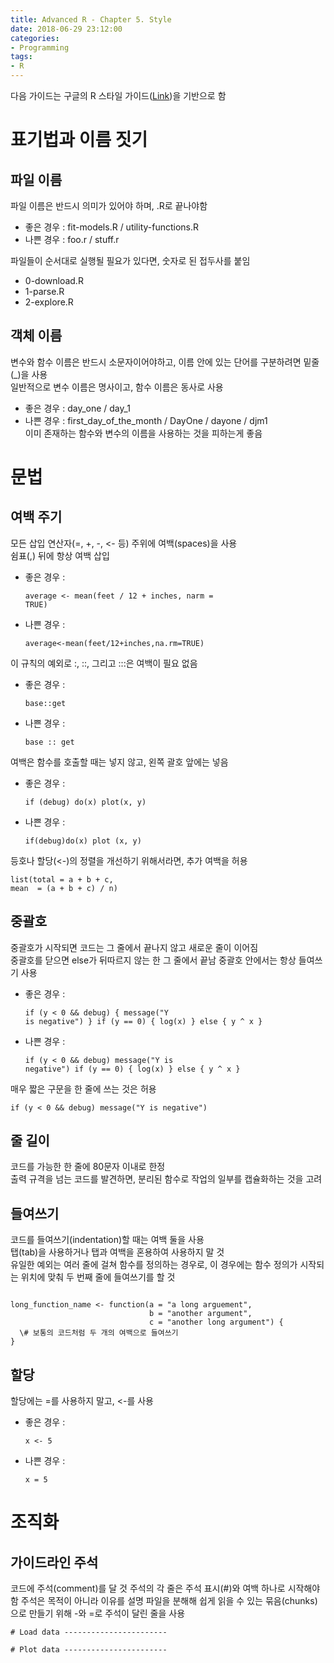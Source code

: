 ```yaml
---
title: Advanced R - Chapter 5. Style
date: 2018-06-29 23:12:00
categories:
- Programming
tags:
- R
---
```


다음 가이드는 구글의 R 스타일 가이드([Link](http://google.github.io/styleguide/Rguide.xml))을 기반으로 함

# 표기법과 이름 짓기

## 파일 이름
파일 이름은 반드시 의미가 있어야 하며, .R로 끝나야함

* 좋은 경우 : fit-models.R / utility-functions.R  
* 나쁜 경우 : foo.r / stuff.r

파일들이 순서대로 실행될 필요가 있다면, 숫자로 된 접두사를 붙임
* 0-download.R
* 1-parse.R
* 2-explore.R

## 객체 이름
변수와 함수 이름은 반드시 소문자이어야하고, 이름 안에 있는 단어를 구분하려면 밑줄(\_)을 사용  
일반적으로 변수 이름은 명사이고, 함수 이름은 동사로 사용
* 좋은 경우 : day_one / day_1
* 나쁜 경우 : first_day_of_the_month / DayOne / dayone / djm1  
이미 존재하는 함수와 변수의 이름을 사용하는 것을 피하는게 좋음

# 문법

## 여백 주기
모든 삽입 연산자(=, +, -, <- 등) 주위에 여백(spaces)을 사용  
쉼표(,) 뒤에 항상 여백 삽입
* 좋은 경우 : <pre><code>average <- mean(feet / 12 + inches, narm = TRUE)</pre></code>  
* 나쁜 경우 : <pre><code>average<-mean(feet/12+inches,na.rm=TRUE)</pre></code>

이 규칙의 예외로 :, ::, 그리고 :::은 여백이 필요 없음
* 좋은 경우 : <pre><code>base::get</pre></code>
* 나쁜 경우 : <pre><code>base :: get</pre></code>

여백은 함수를 호출할 때는 넣지 않고, 왼쪽 괄호 앞에는 넣음
* 좋은 경우 : <pre><code>if (debug) do(x)
plot(x, y)</pre></code>
* 나쁜 경우 : <pre><code>if(debug)do(x)
plot (x, y)</pre></code>

등호나 할당(<\-)의 정렬을 개선하기 위해서라면, 추가 여백을 허용
<pre><code>list(total = a + b + c,
mean  = (a + b + c) / n)</pre></code>

## 중괄호
중괄호가 시작되면 코드는 그 줄에서 끝나지 않고 새로운 줄이 이어짐  
중괄호를 닫으면 else가 뒤따르지 않는 한 그 줄에서 끝남
중괄호 안에서는 항상 들여쓰기 사용
* 좋은 경우 : <pre><code>if (y < 0 && debug) {
    message("Y is negative")
}
if (y == 0) {
    log(x)
} else {
    y ^ x
}</pre></code>
* 나쁜 경우 : <pre><code>if (y < 0 && debug)
message("Y is negative")
if (y == 0) {
    log(x)
}
else {
    y ^ x
}</pre></code>

매우 짧은 구문을 한 줄에 쓰는 것은 허용
<pre><code>if (y < 0 && debug) message("Y is negative")</pre></code>

## 줄 길이
코드를 가능한 한 줄에 80문자 이내로 한정  
출력 규격을 넘는 코드를 발견하면, 분리된 함수로 작업의 일부를 캡슐화하는 것을 고려

## 들여쓰기
코드를 들여쓰기(indentation)할 때는 여백 둘을 사용  
탭(tab)을 사용하거나 탭과 여백을 혼용하여 사용하지 말 것  
유일한 예외는 여러 줄에 걸쳐 함수를 정의하는 경우로, 이 경우에는 함수 정의가 시작되는 위치에 맞춰 두 번째 줄에 들여쓰기를 할 것
<pre><code>
long_function_name <- function(a = "a long arguement",
                               b = "another argument",
                               c = "another long argument") {
  \# 보통의 코드처럼 두 개의 여백으로 들여쓰기                               
}
</pre></code>

## 할당
할당에는 =를 사용하지 말고, <-를 사용
* 좋은 경우 : <pre><code>x <- 5</pre></code>
* 나쁜 경우 : <pre><code>x = 5</pre></code>

# 조직화

## 가이드라인 주석
코드에 주석(comment)를 달 것
주석의 각 줄은 주석 표시(#)와 여백 하나로 시작해야함
주석은 목적이 아니라 이유를 설명
파일을 분해해 쉽게 읽을 수 있는 묶음(chunks)으로 만들기 위해 -와 =로 주석이 달린 줄을 사용
<pre><code># Load data -----------------------</pre></code>
<pre><code># Plot data -----------------------</pre></code>
